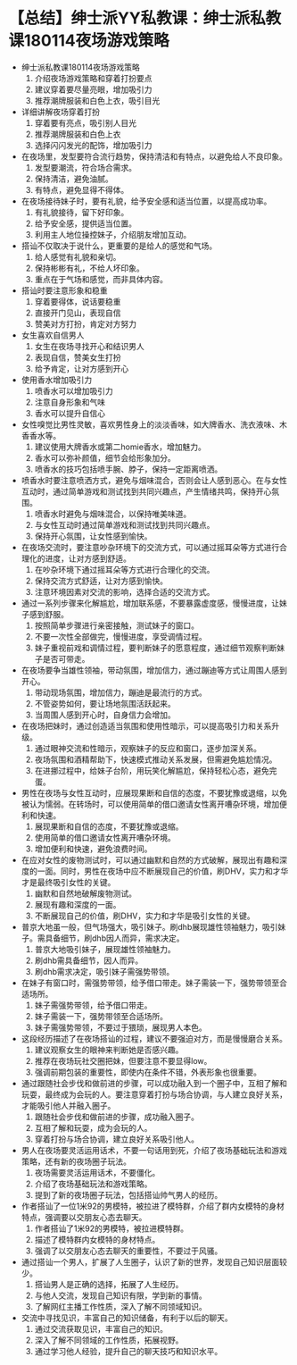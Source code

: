 # 【总结】绅士派YY私教课：绅士派私教课180114夜场游戏策略

-   绅士派私教课180114夜场游戏策略
    1.  介绍夜场游戏策略和穿着打扮要点
    2.  建议穿着要尽量亮眼，增加吸引力
    3.  推荐潮牌服装和白色上衣，吸引目光
-   详细讲解夜场穿着打扮
    1.  穿着要有亮点，吸引别人目光
    2.  推荐潮牌服装和白色上衣
    3.  选择闪闪发光的配饰，增加吸引力
-   在夜场里，发型要符合流行趋势，保持清洁和有特点，以避免给人不良印象。
    1.  发型要潮流，符合场合需求。
    2.  保持清洁，避免油腻。
    3.  有特点，避免显得不得体。
-   在夜场接待妹子时，要有礼貌，给予安全感和适当位置，以提高成功率。
    1.  有礼貌接待，留下好印象。
    2.  给予安全感，提供适当位置。
    3.  利用主人地位操控妹子，介绍朋友增加互动。
-   搭讪不仅取决于说什么，更重要的是给人的感觉和气场。
    1.  给人感觉有礼貌和亲切。
    2.  保持彬彬有礼，不给人坏印象。
    3.  重点在于气场和感觉，而非具体内容。
-   搭讪时要注意形象和稳重
    1.  穿着要得体，说话要稳重
    2.  直接开门见山，表现自信
    3.  赞美对方打扮，肯定对方努力
-   女生喜欢自信男人
    1.  女生在夜场寻找开心和结识男人
    2.  表现自信，赞美女生打扮
    3.  给予肯定，让对方感到开心
-   使用香水增加吸引力
    1.  喷香水可以增加吸引力
    2.  注意自身形象和气味
    3.  香水可以提升自信心
-   女性嗅觉比男性灵敏，喜欢男性身上的淡淡香味，如大牌香水、洗衣液味、木香香水等。
    1.  建议使用大牌香水或第二homie香水，增加魅力。
    2.  香水可以弥补颜值，细节会给形象加分。
    3.  喷香水的技巧包括喷手腕、脖子，保持一定距离喷洒。
-   喷香水时要注意喷洒方式，避免与烟味混合，否则会让人感到恶心。在与女性互动时，通过简单游戏和测试找到共同兴趣点，产生情绪共鸣，保持开心氛围。
    1.  喷香水时避免与烟味混合，以保持唯美味道。
    2.  与女性互动时通过简单游戏和测试找到共同兴趣点。
    3.  保持开心氛围，让女性感到愉快。
-   在夜场交流时，要注意吵杂环境下的交流方式，可以通过摇耳朵等方式进行合理化的进度，让对方感到舒适。
    1.  在吵杂环境下通过摇耳朵等方式进行合理化的交流。
    2.  保持交流方式舒适，让对方感到愉快。
    3.  注意环境因素对交流的影响，选择合适的交流方式。
-   通过一系列步骤来化解尴尬，增加联系感，不要暴露虚度感，慢慢进度，让妹子感到舒服。
    1.  按照简单步骤进行亲密接触，测试妹子的窗口。
    2.  不要一次性全部做完，慢慢进度，享受调情过程。
    3.  妹子重视前戏和调情过程，要判断妹子的愿意程度，通过细节观察判断妹子是否可带走。
-   在夜场要争当雄性领袖，带动氛围，增加信力，通过蹦迪等方式让周围人感到开心。
    1.  带动现场氛围，增加信力，蹦迪是最流行的方式。
    2.  不管姿势如何，要让场地氛围活跃起来。
    3.  当周围人感到开心时，自身信力会增加。
-   在夜场把妹时，通过创造适当氛围和使用性暗示，可以提高吸引力和关系升级。
    1.  通过眼神交流和性暗示，观察妹子的反应和窗口，逐步加深关系。
    2.  夜场氛围和酒精帮助下，快速模式推动关系发展，但需避免尴尬情况。
    3.  在进挪过程中，给妹子台阶，用玩笑化解尴尬，保持轻松心态，避免完蛋。
-   男性在夜场与女性互动时，应展现果断和自信的态度，不要犹豫或退缩，以免被认为懦弱。在转场时，可以使用简单的借口邀请女性离开嘈杂环境，增加便利和快速。
    1.  展现果断和自信的态度，不要犹豫或退缩。
    2.  使用简单的借口邀请女性离开嘈杂环境。
    3.  增加便利和快速，避免浪费时间。
-   在应对女性的废物测试时，可以通过幽默和自然的方式破解，展现出有趣和深度的一面。同时，男性在夜场中应不断展现自己的价值，刷DHV，实力和才华才是最终吸引女性的关键。
    1.  幽默和自然地破解废物测试。
    2.  展现有趣和深度的一面。
    3.  不断展现自己的价值，刷DHV，实力和才华是吸引女性的关键。
-   普京大地虽一般，但气场强大，吸引妹子。刷dhb展现雄性领袖魅力，吸引妹子。需具备细节，刷dhb因人而异，需求决定。
    1.  普京大地吸引妹子，展现雄性领袖魅力。
    2.  刷dhb需具备细节，因人而异。
    3.  刷dhb需求决定，吸引妹子需强势带领。
-   在妹子有窗口时，需强势带领，给予借口带走。妹子需装一下，强势带领至合适场所。
    1.  妹子需强势带领，给予借口带走。
    2.  妹子需装一下，强势带领至合适场所。
    3.  妹子需强势带领，不要过于猥琐，展现男人本色。
-   这段经历描述了在夜场搭讪的过程，建议不要强迫对方，而是慢慢磨合关系。
    1.  建议观察女生的眼神来判断她是否感兴趣。
    2.  推荐在夜场玩社交圈把妹，但要注意不要显得low。
    3.  强调前期包装的重要性，即使内在条件不错，外表形象也很重要。
-   通过跟随社会步伐和做前进的步骤，可以成功融入到一个圈子中，互相了解和玩耍，最终成为会玩的人。要注意穿着打扮与场合协调，与人建立良好关系，才能吸引他人并融入圈子。
    1.  跟随社会步伐和做前进的步骤，成功融入圈子。
    2.  互相了解和玩耍，成为会玩的人。
    3.  穿着打扮与场合协调，建立良好关系吸引他人。
-   男人在夜场要灵活运用话术，不要一句话用到死，介绍了夜场基础玩法和游戏策略，还有新的夜场圈子玩法。
    1.  夜场需要灵活运用话术，不要僵化。
    2.  介绍了夜场基础玩法和游戏策略。
    3.  提到了新的夜场圈子玩法，包括搭讪帅气男人的经历。
-   作者搭讪了一位1米92的男模特，被拉进了模特群，介绍了群内女模特的身材特点，强调要以交朋友心态去聊天。
    1.  作者搭讪了1米92的男模特，被拉进模特群。
    2.  描述了模特群内女模特的身材特点。
    3.  强调了以交朋友心态去聊天的重要性，不要过于风骚。
-   通过搭讪一个男人，扩展了人生圈子，认识了新的世界，发现自己知识层面较少。
    1.  搭讪男人是正确的选择，拓展了人生经历。
    2.  与他人交流，发现自己知识有限，学到新的事情。
    3.  了解网红主播工作性质，深入了解不同领域知识。
-   交流中寻找见识，丰富自己的知识储备，有利于以后的聊天。
    1.  通过交流获取见识，丰富自己的知识。
    2.  深入了解不同领域的工作性质，拓展视野。
    3.  通过学习他人经验，提升自己的聊天技巧和知识水平。